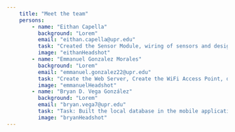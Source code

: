 ```yaml
---
    title: "Meet the team"
    persons:
        - name: "Eithan Capella"
          background: "Lorem"
          email: "eithan.capella@upr.edu"
          task: "Created the Sensor Module, wiring of sensors and design. Processing of data for sensors, calibration (mapping and scaling). Handled Queue of instructions and threading of tasks for concurrency in the ESP32. Finished the Internal Tool: Connectivity with the Sensor Module. Handled the storage of csv in the local filesystem. And other hardware design elements."
          image: "eithanHeadshot"
        - name: "Emmanuel Gonzalez Morales"
          background: "Lorem"
          email: "emmanuel.gonzalez22@upr.edu"
          task: "Create the Web Server, Create the WiFi Access Point, designed and created the starting point of the Internal Tool. Designed the UX/UI of the mobile application with the help of Alexandra Camuñas a UX/UI profesional. Started the Mobile application and created basic layout and UI Elements. Created the informative website for the project."
          image: "emmanuelHeadshot"
        - name: "Bryan D. Vega González"
          background: "Lorem"
          email: "bryan.vega7@upr.edu"
          task: "Task: Built the local database in the mobile application, defining the schema for devices, sessions, and sensor data. Implemented RESTful API endpoints to manage data flow between the ESP32 and the mobile app."
          image: "bryanHeadshot"
---
```


